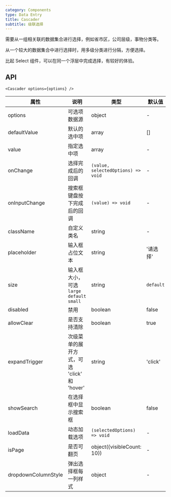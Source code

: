 ```yaml
---
category: Components
type: Data Entry
title: Cascader
subtitle: 级联选择
---
```


需要从一组相关联的数据集合进行选择，例如省市区，公司层级，事物分类等。

从一个较大的数据集合中进行选择时，用多级分类进行分隔，方便选择。

比起 Select 组件，可以在同一个浮层中完成选择，有较好的体验。

## API

`<Cascader options={options} />`

属性 | 说明 | 类型 | 默认值
-----|-----|-----|------
options | 可选项数据源 | object | -
defaultValue | 默认的选中项 | array  |[] |
value | 指定选中项 | array | - |
onChange | 选择完成后的回调 | `(value, selectedOptions) => void` | - |
onInputChange | 搜索框键盘按下完成后的回调 | `(value) => void` | - |
className | 自定义类名 | string | - |
placeholder | 输入框占位文本 | string | '请选择'
size | 输入框大小，可选 `large` `default` `small` | string | `default` |
disabled | 禁用 | boolean | false |
allowClear | 是否支持清除 | boolean | true |
expandTrigger | 次级菜单的展开方式，可选 'click' 和 'hover' | string | 'click' |
showSearch | 在选择框中显示搜索框 | boolean | false |
loadData  | 动态加载选项 | `(selectedOptions) => void`  | - |
isPage | 是否可翻页 | object({visibleCount: 10}) | -
dropdownColumnStyle | 弹出选择框每一列样式 | object | -
